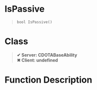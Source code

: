 # IsPassive
> `bool IsPassive()`
# Class
> __✔ Server: CDOTABaseAbility__  
> __✖ Client: undefined__  
# Function Description

